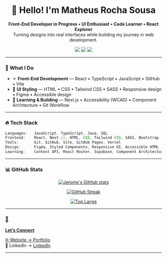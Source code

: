 <h1 align="center">👋 Hello! I'm Matheus Rocha Sousa</h1>

<p align="center">
  <b>Front-End Developer in Progress • UI Enthusiast • Code Learner • React Explorer</b><br>
  Turning designs into real interfaces while building my journey in web development.
</p>

<p align="center">
  <a href="(https://mrsmatheusrocha.github.io/Portfolio/)" target="_blank"><img src="https://img.shields.io/badge/Portfolio-My Website-informational?style=for-the-badge&logo=vercel&logoColor=white"/></a>
  <a href="https://www.linkedin.com/in/matheus-rocha-sousa" target="_blank"><img src="https://img.shields.io/badge/LinkedIn-%230077B5.svg?style=for-the-badge&logo=linkedin&logoColor=white"/></a>
  <a href = "mailto:mrs.matheusrochasousa@gmail.com"><img loading="lazy" src="https://img.shields.io/badge/Gmail-D14836?style=for-the-badge&logo=gmail&logoColor=white" target="_blank"></a>
</p>

---

### 🧠 What I Do

- ⚛️ **Front-End Development** — React • TypeScript • JavaScript • GitHub • Vite
- 🎨 **UI Styling** — HTML • CSS • Tailwind CSS • SASS • Responsive design • Figma • Accessible design
- 🚀 **Learning & Building** — Next.js • Accessibility (WCAG) • Component Architecture • Git Workflow

---

### 🔥 Tech Stack

```ts
Languages:   JavaScript, TypeScript, Java, SQL 
Frontend:    React, Next.js, HTML, CSS, Tailwind CSS, SASS, Bootstrap  
Tools:       Git, GitHub, Vite, GitHub Pages, Vercel 
Design:      Figma, Styled Components, Responsive UI, Accessible HTML  
Learning:    Context API, React Router, Supabase, Component Architecture
```

---

### 📊 GitHub Stats
<a href="https://github.com/Marthplays">
<div>
  <p align="center">
    <img src="https://github-readme-stats.vercel.app/api?username=mrsmatheusrocha&show_icons=true&theme=radical" alt="Jerome's GitHub stats" />
  </p>
  <p align="center">
    <img src="https://github-readme-streak-stats.herokuapp.com?user=mrsmatheusrocha&theme=radical" alt="GitHub Streak" />
  </p>
  <p align="center">
    <img src="https://github-readme-stats.vercel.app/api/top-langs/?username=mrsmatheusrocha&layout=compact&theme=radical" alt="Top Langs" />
  </p>
</div>

---

### 💬  
**Let’s Connect**

🌐 Website → [Portfolio](https://mrsmatheusrocha.github.io/Portfolio/)  
💼 LinkedIn → [LinkedIn](https://www.linkedin.com/in/matheus-rocha-sousa/)

---

